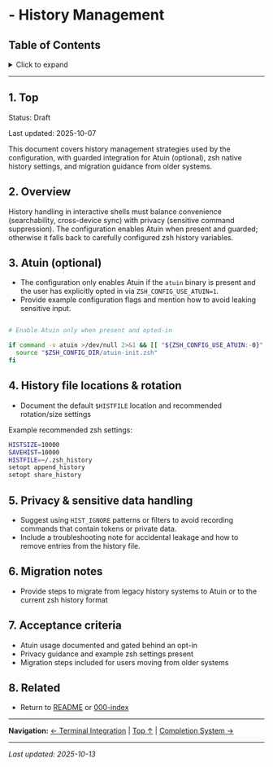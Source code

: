 # - History Management

## Table of Contents

<details>
<summary>Click to expand</summary>

- [1. Top](#1-top)
- [2. Overview](#2-overview)
- [3. Atuin (optional)](#3-atuin-optional)
- [4. History file locations & rotation](#4-history-file-locations-rotation)
- [5. Privacy & sensitive data handling](#5-privacy-sensitive-data-handling)
- [6. Migration notes](#6-migration-notes)
- [7. Acceptance criteria](#7-acceptance-criteria)
- [8. Related](#8-related)

</details>

---


## 1. Top

Status: Draft

Last updated: 2025-10-07

This document covers history management strategies used by the configuration, with guarded integration for Atuin (optional), zsh native history settings, and migration guidance from older systems.

## 2. Overview

History handling in interactive shells must balance convenience (searchability, cross-device sync) with privacy (sensitive command suppression). The configuration enables Atuin when present and guarded; otherwise it falls back to carefully configured zsh history variables.

## 3. Atuin (optional)

- The configuration only enables Atuin if the `atuin` binary is present and the user has explicitly opted in via `ZSH_CONFIG_USE_ATUIN=1`.
- Provide example configuration flags and mention how to avoid leaking sensitive input.


```bash

# Enable Atuin only when present and opted-in

if command -v atuin >/dev/null 2>&1 && [[ "${ZSH_CONFIG_USE_ATUIN:-0}" == "1" ]]; then
  source "$ZSH_CONFIG_DIR/atuin-init.zsh"
fi
```

## 4. History file locations & rotation

- Document the default `$HISTFILE` location and recommended rotation/size settings


Example recommended zsh settings:

```bash
HISTSIZE=10000
SAVEHIST=10000
HISTFILE=~/.zsh_history
setopt append_history
setopt share_history
```

## 5. Privacy & sensitive data handling

- Suggest using `HIST_IGNORE` patterns or filters to avoid recording commands that contain tokens or private data.
- Include a troubleshooting note for accidental leakage and how to remove entries from the history file.


## 6. Migration notes

- Provide steps to migrate from legacy history systems to Atuin or to the current zsh history format


## 7. Acceptance criteria

- Atuin usage documented and gated behind an opt-in
- Privacy guidance and example zsh settings present
- Migration steps included for users moving from older systems


## 8. Related

- Return to [README](../README.md) or [000-index](000-index.md)

---

**Navigation:** [← Terminal Integration](120-terminal-integration.md) | [Top ↑](#history-management) | [Completion System →](140-completion-system.md)

---

*Last updated: 2025-10-13*
